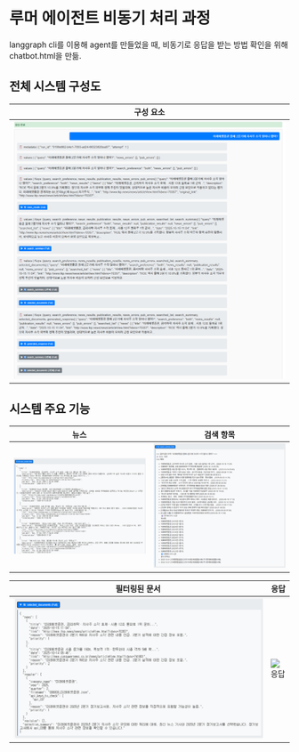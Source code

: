 # 루머 에이전트 비동기 처리 과정
langgraph cli를 이용해 agent를 만들었을 때, 비동기로 응답을 받는 방법 확인을 위해 chatbot.html을 만듦.

## 전체 시스템 구성도
| 구성 요소 |
|----------|
| ![전체](../src/0_전체.png) |

## 시스템 주요 기능

| 뉴스 | 검색 항목 |
|------|----------|
| ![뉴스](../src/1_뉴스.png) | ![검색항목](../src/2_검색항목.png) |

| 필터링된 문서 | 응답 |
|-------------|------|
| ![필터링된문서](../src/3_필터링된문서.png) | ![응답](../src/5_응답.png) |